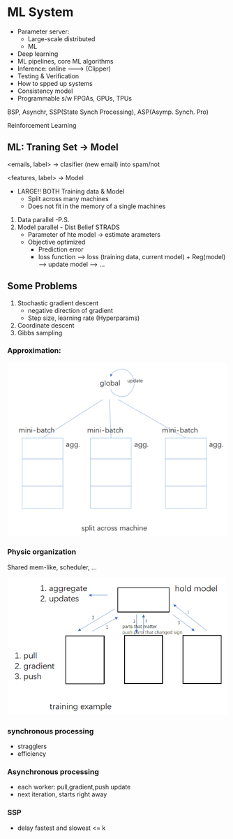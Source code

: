 # ML System

* Parameter server: 
	* Large-scale distributed
	* ML
* Deep learning
* ML pipelines, core ML algorithms
* Inference: online		--->	(Clipper)
* Testing & Verification
* How to spped up systems
* Consistency model
* Programmable s/w FPGAs, GPUs, TPUs

BSP, Asynchr, SSP(State Synch Processing), ASP(Asymp. Synch. Pro)

Reinforcement Learning

## ML: Traning Set -> Model

<emails, label> -> clasifier (new email) into spam/not 

<features, label>  -> Model

* LARGE!! BOTH Training data & Model
	* Split across many machines
	* Does not fit in the memory of a single machines
	
1. Data parallel -P.S.
2. Model parallel - Dist Belief STRADS
	* Parameter of hte model <w> -> estimate arameters
	* Objective optimized
		* Prediction error
		* loss function  --> loss (training data, current model) + Reg(model) --> update model --> ...

## Some Problems
1. Stochastic gradient descent
	* negative direction of gradient
	* Step size, learning rate (Hyperparams)
2. Coordinate descent
3. Gibbs sampling

### Approximation: 
![](./pic/MLsplit.PNG)

### Physic organization
Shared mem-like, scheduler, ...

![](./pic/MLmodel.PNG)

### synchronous processing
* stragglers
* efficiency

### Asynchronous processing
* each worker: pull,gradient,push update
* next iteration, starts right away

### SSP
* delay fastest and slowest <= k



